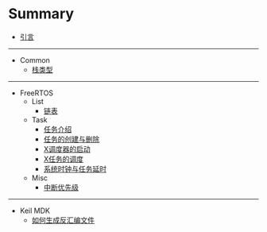 # Summary

- [引言](README.md)

---

- Common
    - [栈类型](Common/Markdown/stack_type.md)

---

- FreeRTOS
    - List
        - [链表](FreeRTOS/Markdown/list.md)
    - Task
        - [任务介绍](FreeRTOS/Markdown/task_introduction.md)
        - [任务的创建与删除](FreeRTOS/Markdown/task_create_and_delete.md)
        - [X调度器的启动](FreeRTOS/Markdown/task_start_scheduler.md)
        - [X任务的调度](FreeRTOS/Markdown/task_yield.md)
        - [系统时钟与任务延时](FreeRTOS/Markdown/task_systick_and_delay.md)
    - Misc
        - [中断优先级](FreeRTOS/Markdown/misc_interrupt_priority.md)

---

- Keil MDK
    - [如何生成反汇编文件](Keil/Markdown/disassembly_output.md)
